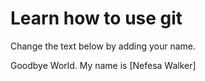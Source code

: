 # Learn how to use git
Change the text below by adding your name.

Goodbye World. My name is [Nefesa Walker]
